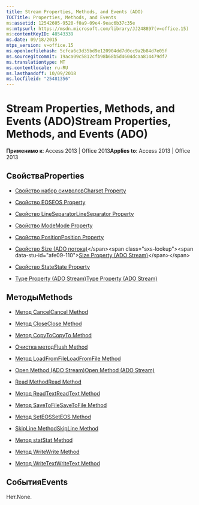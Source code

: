 ```yaml
---
title: Stream Properties, Methods, and Events (ADO)
TOCTitle: Properties, Methods, and Events
ms:assetid: 12542605-9520-f0a9-09e4-9eac6b37c35e
ms:mtpsurl: https://msdn.microsoft.com/library/JJ248897(v=office.15)
ms:contentKeyID: 48543339
ms.date: 09/18/2015
mtps_version: v=office.15
ms.openlocfilehash: 5cfca6c3d35bd9e120904dd7d0cc9a2b84d7e05f
ms.sourcegitcommit: 19aca09c5812cfb98b68b5d4604dcaa814479df7
ms.translationtype: MT
ms.contentlocale: ru-RU
ms.lasthandoff: 10/09/2018
ms.locfileid: "25481356"
---
```

# <a name="stream-properties-methods-and-events-ado"></a><span data-ttu-id="afe09-102">Stream Properties, Methods, and Events (ADO)</span><span class="sxs-lookup"><span data-stu-id="afe09-102">Stream Properties, Methods, and Events (ADO)</span></span>


<span data-ttu-id="afe09-103">**Применимо к**: Access 2013 | Office 2013</span><span class="sxs-lookup"><span data-stu-id="afe09-103">**Applies to**: Access 2013 | Office 2013</span></span>

## <a name="properties"></a><span data-ttu-id="afe09-104">Свойства</span><span class="sxs-lookup"><span data-stu-id="afe09-104">Properties</span></span>

- [<span data-ttu-id="afe09-105">Свойство набор символов</span><span class="sxs-lookup"><span data-stu-id="afe09-105">Charset Property</span></span>](charset-property-ado.md)

- [<span data-ttu-id="afe09-106">Свойство EOS</span><span class="sxs-lookup"><span data-stu-id="afe09-106">EOS Property</span></span>](eos-property-ado.md)

- [<span data-ttu-id="afe09-107">Свойство LineSeparator</span><span class="sxs-lookup"><span data-stu-id="afe09-107">LineSeparator Property</span></span>](lineseparator-property-ado.md)

- [<span data-ttu-id="afe09-108">Свойство Mode</span><span class="sxs-lookup"><span data-stu-id="afe09-108">Mode Property</span></span>](mode-property-ado.md)

- [<span data-ttu-id="afe09-109">Свойство Position</span><span class="sxs-lookup"><span data-stu-id="afe09-109">Position Property</span></span>](position-property-ado.md)

- <span data-ttu-id="afe09-110">[Свойство Size (ADO потока)](https://msdn.microsoft.com/library/jj250128\(v=office.15\))</span><span class="sxs-lookup"><span data-stu-id="afe09-110">[Size Property (ADO Stream)](https://msdn.microsoft.com/library/jj250128\(v=office.15\))</span></span>

- [<span data-ttu-id="afe09-111">Свойство State</span><span class="sxs-lookup"><span data-stu-id="afe09-111">State Property</span></span>](state-property-ado.md)

- [<span data-ttu-id="afe09-112">Type Property (ADO Stream)</span><span class="sxs-lookup"><span data-stu-id="afe09-112">Type Property (ADO Stream)</span></span>](type-property-ado-stream.md)

## <a name="methods"></a><span data-ttu-id="afe09-113">Методы</span><span class="sxs-lookup"><span data-stu-id="afe09-113">Methods</span></span>

- [<span data-ttu-id="afe09-114">Метод Cancel</span><span class="sxs-lookup"><span data-stu-id="afe09-114">Cancel Method</span></span>](cancel-method-ado.md)

- [<span data-ttu-id="afe09-115">Метод Close</span><span class="sxs-lookup"><span data-stu-id="afe09-115">Close Method</span></span>](close-method-ado.md)

- [<span data-ttu-id="afe09-116">Метод CopyTo</span><span class="sxs-lookup"><span data-stu-id="afe09-116">CopyTo Method</span></span>](copyto-method-ado.md)

- [<span data-ttu-id="afe09-117">Очистка метод</span><span class="sxs-lookup"><span data-stu-id="afe09-117">Flush Method</span></span>](flush-method-ado.md)

- [<span data-ttu-id="afe09-118">Метод LoadFromFile</span><span class="sxs-lookup"><span data-stu-id="afe09-118">LoadFromFile Method</span></span>](loadfromfile-method-ado.md)

- [<span data-ttu-id="afe09-119">Open Method (ADO Stream)</span><span class="sxs-lookup"><span data-stu-id="afe09-119">Open Method (ADO Stream)</span></span>](open-method-ado-stream.md)

- [<span data-ttu-id="afe09-120">Read Method</span><span class="sxs-lookup"><span data-stu-id="afe09-120">Read Method</span></span>](read-method-ado.md)

- [<span data-ttu-id="afe09-121">Метод ReadText</span><span class="sxs-lookup"><span data-stu-id="afe09-121">ReadText Method</span></span>](readtext-method-ado.md)

- [<span data-ttu-id="afe09-122">Метод SaveToFile</span><span class="sxs-lookup"><span data-stu-id="afe09-122">SaveToFile Method</span></span>](savetofile-method-ado.md)

- [<span data-ttu-id="afe09-123">Метод SetEOS</span><span class="sxs-lookup"><span data-stu-id="afe09-123">SetEOS Method</span></span>](seteos-method-ado.md)

- [<span data-ttu-id="afe09-124">SkipLine Method</span><span class="sxs-lookup"><span data-stu-id="afe09-124">SkipLine Method</span></span>](skipline-method-ado.md)

- [<span data-ttu-id="afe09-125">Метод stat</span><span class="sxs-lookup"><span data-stu-id="afe09-125">Stat Method</span></span>](stat-method-ado.md)

- [<span data-ttu-id="afe09-126">Метод Write</span><span class="sxs-lookup"><span data-stu-id="afe09-126">Write Method</span></span>](write-method-ado.md)

- [<span data-ttu-id="afe09-127">Метод WriteText</span><span class="sxs-lookup"><span data-stu-id="afe09-127">WriteText Method</span></span>](writetext-method-ado.md)

## <a name="events"></a><span data-ttu-id="afe09-128">События</span><span class="sxs-lookup"><span data-stu-id="afe09-128">Events</span></span>

<span data-ttu-id="afe09-129">Нет.</span><span class="sxs-lookup"><span data-stu-id="afe09-129">None.</span></span>

